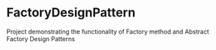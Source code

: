 # FactoryDesignPattern

Project demonstrating the functionality of Factory method and Abstract Factory Design Patterns
